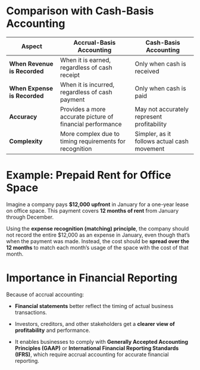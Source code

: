 
# Comparison with Cash-Basis Accounting

| Aspect                       | Accrual-Basis Accounting                                  | Cash-Basis Accounting                       |
| ---------------------------- | --------------------------------------------------------- | ------------------------------------------- |
| **When Revenue is Recorded** | When it is earned, regardless of cash receipt             | Only when cash is received                  |
| **When Expense is Recorded** | When it is incurred, regardless of cash payment           | Only when cash is paid                      |
| **Accuracy**                 | Provides a more accurate picture of financial performance | May not accurately represent profitability  |
| **Complexity**               | More complex due to timing requirements for recognition   | Simpler, as it follows actual cash movement |
# Example: Prepaid Rent for Office Space

Imagine a company pays **$12,000 upfront** in January for a one-year lease on office space. This payment covers **12 months of rent** from January through December.

Using the **expense recognition (matching) principle**, the company should not record the entire $12,000 as an expense in January, even though that’s when the payment was made. Instead, the cost should be **spread over the 12 months** to match each month’s usage of the space with the cost of that month.  


# Importance in Financial Reporting

Because of accrual accounting:

- **Financial statements** better reflect the timing of actual business transactions.
    
- Investors, creditors, and other stakeholders get a **clearer view of profitability** and performance.
    
- It enables businesses to comply with **Generally Accepted Accounting Principles (GAAP)** or **International Financial Reporting Standards (IFRS)**, which require accrual accounting for accurate financial reporting.


